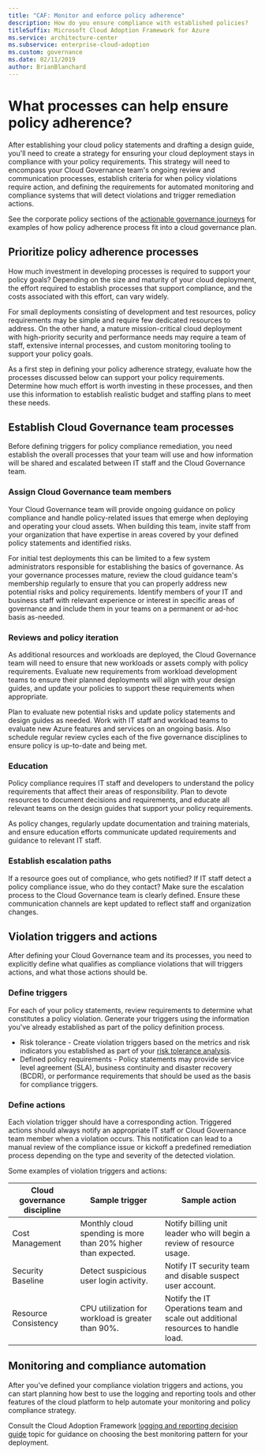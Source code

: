 ```yaml
---
title: "CAF: Monitor and enforce policy adherence"
description: How do you ensure compliance with established policies?
titleSuffix: Microsoft Cloud Adoption Framework for Azure
ms.service: architecture-center
ms.subservice: enterprise-cloud-adoption
ms.custom: governance
ms.date: 02/11/2019
author: BrianBlanchard
---
```


<!-- markdownlint-disable MD026 -->

# What processes can help ensure policy adherence?

<!---
I've defined policies, I've provided an architecture guide. Now how do I monitor adherence to policy? If there is a violation, how do I enforce the policy?
--->

After establishing your cloud policy statements and drafting a design guide, you'll need to create a strategy for ensuring your cloud deployment stays in compliance with your policy requirements. This strategy will need to encompass your Cloud Governance team's ongoing review and communication processes, establish criteria for when policy violations require action, and defining the requirements for automated monitoring and compliance systems that will detect violations and trigger remediation actions.

See the corporate policy sections of the [actionable governance journeys](../journeys/index.md) for examples of how policy adherence process fit into a cloud governance plan.

## Prioritize policy adherence processes

How much investment in developing processes is required to support your policy goals? Depending on the size and maturity of your cloud deployment, the effort required to establish processes that support compliance, and the costs associated with this effort, can vary widely.

For small deployments consisting of development and test resources, policy requirements may be simple and require few dedicated resources to address. On the other hand, a mature mission-critical cloud deployment with high-priority security and performance needs may require a team of staff, extensive internal processes, and custom monitoring tooling to support your policy goals.

As a first step in defining your policy adherence strategy, evaluate how the processes discussed below can support your policy requirements. Determine how much effort is worth investing in these processes, and then use this information to establish realistic budget and staffing plans to meet these needs.

## Establish Cloud Governance team processes

Before defining triggers for policy compliance remediation, you need establish the overall processes that your team will use and how information will be shared and escalated between IT staff and the Cloud Governance team.

### Assign Cloud Governance team members

Your Cloud Governance team will provide ongoing guidance on policy compliance and handle policy-related issues that emerge when deploying and operating your cloud assets. When building this team, invite staff from your organization that have expertise in areas covered by your defined policy statements and identified risks.

For initial test deployments this can be limited to a few system administrators responsible for establishing the basics of governance. As your governance processes mature, review the cloud guidance team's membership regularly to ensure that you can properly address new potential risks and policy requirements. Identify members of your IT and business staff with relevant experience or interest in specific areas of governance and include them in your teams on a permanent or ad-hoc basis as-needed.

### Reviews and policy iteration

As additional resources and workloads are deployed, the Cloud Governance team will need to ensure that new workloads or assets comply with policy requirements. Evaluate new requirements from workload development teams to ensure their planned deployments will align with your design guides, and update your policies to support these requirements when appropriate.

Plan to evaluate new potential risks and update policy statements and design guides as needed. Work with IT staff and workload teams to evaluate new Azure features and services on an ongoing basis. Also schedule regular review cycles each of the five governance disciplines to ensure policy is up-to-date and being met.

### Education

Policy compliance requires IT staff and developers to understand the policy requirements that affect their areas of responsibility. Plan to devote resources to document decisions and requirements, and educate all relevant teams on the design guides that support your policy requirements.

As policy changes, regularly update documentation and training materials, and ensure education efforts communicate updated requirements and guidance to relevant IT staff.

### Establish escalation paths

If a resource goes out of compliance, who gets notified? If IT staff detect a policy compliance issue, who do they contact? Make sure the escalation process to the Cloud Governance team is clearly defined. Ensure these communication channels are kept updated to reflect staff and organization changes.

## Violation triggers and actions

After defining your Cloud Governance team and its processes, you need to explicitly define what qualifies as compliance violations that will triggers actions, and what those actions should be.

### Define triggers

For each of your policy statements, review requirements to determine what constitutes a policy violation. Generate your triggers using the information you've already established as part of the policy definition process.

* Risk tolerance - Create violation triggers based on the metrics and risk indicators you established as part of your [risk tolerance analysis](risk-tolerance.md).
* Defined policy requirements - Policy statements may provide service level agreement (SLA), business continuity and disaster recovery (BCDR), or performance requirements that should be used as the basis for compliance triggers.

### Define actions

Each violation trigger should have a corresponding action. Triggered actions should always notify an appropriate IT staff or Cloud Governance team member when a violation occurs. This notification can lead to a manual review of the compliance issue or kickoff a predefined remediation process depending on the type and severity of the detected violation.

Some examples of violation triggers and actions:

| Cloud governance discipline | Sample trigger | Sample action |
|-----------------------------|----------------|---------------|
| Cost Management | Monthly cloud spending is more than 20% higher than expected. | Notify billing unit leader who will begin a review of resource usage. |
| Security Baseline | Detect suspicious user login activity. | Notify IT security team and disable suspect user account. |
| Resource Consistency | CPU utilization for workload is greater than 90%. | Notify the IT Operations team and scale out additional resources to handle load. |

## Monitoring and compliance automation

After you've defined your compliance violation triggers and actions, you can start planning how best to use the logging and reporting tools and other features of the cloud platform to help automate your monitoring and policy compliance strategy.

Consult the Cloud Adoption Framework [logging and reporting decision guide](../../decision-guides/log-and-report/index.md) topic for guidance on choosing the best monitoring pattern for your deployment.
